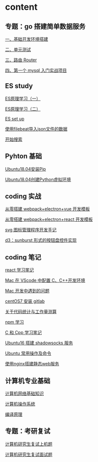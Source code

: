 # content

## 专题：go 搭建简单数据服务

<!-- 2019-6-6 -->

[一、基础开发环境搭建](go搭建简单数据服务/一、基础开发环境搭建.md)

<!-- 2020-3-31 -->

[二、单元测试](go搭建简单数据服务/二、单元测试.md)

<!-- 2020-3-31 -->

[三、路由 Router](go搭建简单数据服务/三、路由Router.md)

<!-- 2020-4-16 -->

[四、第一个 mysql 入门实战项目](go搭建简单数据服务/四、第一个mysql入门实战项目.md)

## ES study

<!-- 2020-4-16 -->

[ES原理学习（一）](ES基础/1ES原理学习（一）.md)

[ES原理学习（二）](ES基础/2ES原理学习（二）.md)

[ES set up](ES基础/3ESsetup.md)

[使用filebeat导入json文件的数据](ES基础/4使用filebeat导入json文件的数据.md)

[开始搜索](ES基础/5开始搜索.md)

## Pyhton 基础

[Ubuntu18.04安装Pip](python基础/Ubuntu18.04安装Pip.md)

[Ubuntu18.04创建Python虚拟环境](python基础/Ubuntu18.04创建Python虚拟环境.md)

## coding 实战

<!-- 2020-3-23 16:36 -->

[从零搭建 webpack+electron+vue 开发模板](从零搭建webpack+electron+vue开发模板.md)

<!-- 2020-3-5 21:03 -->

[从零搭建 webpack+electron+react 开发模板](从零搭建webpack+electron+react开发模板.md)

<!-- 2019-7-11 -->

[svg 图标管理程序开发手记](svg图标管理程序开发手记.md)

<!-- 2019-6-26 -->

[d3：sunburst 形式的按钮盘控件实现](d3：sunburst形式的按钮盘控件实现.md)

## coding 笔记

<!-- 2020-3-4 9:28 -->

[react 学习笔记](react学习笔记.md)

<!-- 2020-2-8 -->

[Mac 在 VScode 中配置 C、C++开发环境](Mac在VScode中配置C、C++开发环境.md)

<!-- 2020-1-31 -->

[Mac 开发中遇到的问题](Mac开发中遇到的问题.md)

<!-- 2019-7-24 -->

[centOS7 安装 gitlab](centOS7安装gitlab.md)

<!-- 2019-7-23 -->

[关于代码统计与工作量测算](关于代码统计与工作量测算.md)

<!-- 2019-3-21 -->

[npm 学习](npm学习.md)

<!-- 2018-9-9 8:56 -->

[C 和 Cpp 学习笔记](C和Cpp学习笔记.md)

<!-- 2018-9-1 -->

[Ubuntu16 搭建 shadowsocks 服务](Ubuntu16搭建shadowsocks服务.md)

<!-- 2018-6-6 -->

[Ubuntu 常用操作及命令](Ubuntu常用操作及命令.md)

[使用nginx搭建静态web服务](使用nginx搭建静态web服务.md)

## 计算机专业基础

<!-- 2020-3-12 8:33 -->

[计算机网络基础知识](计算机基础/计算机网络基础知识.md)

<!-- 2020-5-1 22:33 -->

[计算机操作系统](计算机基础/计算机操作系统.md)

<!-- 2020-5-11 22:51 -->

[编译原理](计算机基础/编译原理.md)

## 专题：考研复试

<!-- 2020-2-26 11:26 -->

[计算机研究生复试上机题](计算机研究生复试上机题.md)

<!-- 2020-3-30 10:15 -->

[计算机研究生复试面试题](计算机研究生复试面试题.md)
